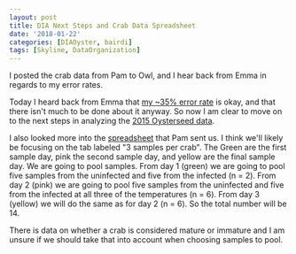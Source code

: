 ```yaml
---
layout: post
title: DIA Next Steps and Crab Data Spreadsheet
date: '2018-01-22'
categories: [DIAOyster, bairdi]
tags: [Skyline, DataOrganization]
---
```


I posted the crab data from Pam to Owl, and I hear back from Emma in regards to my error rates. 


Today I heard back from Emma that [my ~35% error rate](http://owl.fish.washington.edu/scaphapoda/grace/2018-01-10_errorchecking.xlsx) is okay, and that there isn't much to be done about it anyway. So now I am clear to move on to the next steps in analyzing the [2015 Oysterseed data](http://owl.fish.washington.edu/scaphapoda/grace/2015Cg.sky.zip). 

I also looked more into the [spreadsheet](http://owl.fish.washington.edu/scaphapoda/grace/011918_NPRB-crab-data.xlsx) that Pam sent us. I think we'll likely be focusing on the tab labeled "3 samples per crab". The Green are the first sample day, pink the second sample day, and yellow are the final sample day. We are going to pool samples. From day 1 (green) we are going to pool five samples from the uninfected and five from the infected (n = 2). From day 2 (pink) we are going to pool five samples from the uninfected and five from the infected at all three of the temperatures (n = 6). From day 3 (yellow) we will do the same as for day 2 (n = 6). So the total number will be 14.

There is data on whether a crab is considered mature or immature and I am unsure if we should take that into account when choosing samples to pool. 
